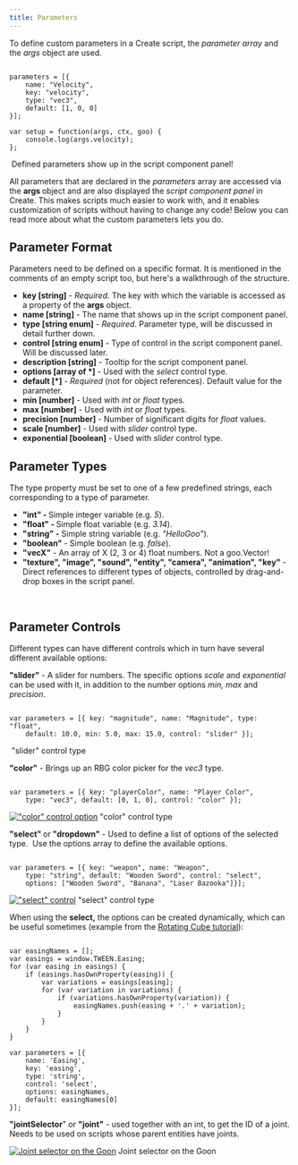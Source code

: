 ```yaml
---
title: Parameters
---
```


To define custom parameters in a Create script, the <em>parameter array </em>and the <em>args </em>object are used.

<pre><code>
parameters = [{
	name: "Velocity",
	key: "velocity",
	type: "vec3",
	default: [1, 0, 0]
}];

var setup = function(args, ctx, goo) {
    console.log(args.velocity);
};
</code></pre>

<a href="http://goocreate.com/wp-content/uploads/sites/3/2014/07/velocity1.jpg"><img class="wp-image-779 size-full" src="http://goocreate.com/wp-content/uploads/sites/3/2014/07/velocity1.jpg" alt="" /></a> Defined parameters show up in the script component panel!

All parameters that are declared in the <em>parameters</em> array are accessed via the <strong>args </strong>object and are also displayed the <em>script component panel</em> in Create. This makes scripts much easier to work with, and it enables customization of scripts without having to change any code! Below you can read more about what the custom parameters lets you do.
<h2>Parameter Format</h2>
Parameters need to be defined on a specific format. It is mentioned in the comments of an empty script too, but here's a walkthrough of the structure.
<ul>
	<li><strong>key [string]</strong> - <em>Required</em>. The key with which the variable is accessed as a property of the <strong>args</strong> object.</li>
	<li><strong>name [string]</strong> - The name that shows up in the script component panel.</li>
	<li><strong>type [string enum]</strong> - <em>Required</em>. Parameter type, will be discussed in detail further down.</li>
	<li><strong>control [string enum]</strong> - Type of control in the script component panel. Will be discussed later.</li>
	<li><strong>description [string]</strong> - Tooltip for the script component panel.</li>
	<li><strong>options [array of *]</strong> - Used with the <em>select</em> control type.</li>
	<li><strong>default [*]</strong> - <em>Required</em> (not for object references). Default value for the parameter.</li>
	<li><strong>min [number]</strong> - Used with <em>int</em> or <em>float</em> types.</li>
	<li><strong>max [number]</strong> - Used with <em>int</em> or <em>float</em> types.</li>
	<li><strong>precision [number]</strong> - Number of significant digits for <em>float</em> values.</li>
	<li><strong>scale [number]</strong> - Used with <em>slider</em> control type.</li>
	<li><strong>exponential [boolean]</strong> - Used with <em>slider</em> control type.</li>
</ul>
<h2>Parameter Types</h2>
The type property must be set to one of a few predefined strings, each corresponding to a type of parameter.
<ul>
	<li><strong>"int" - </strong>Simple integer variable (e.g. <em>5</em>).</li>
	<li><strong>"float" - </strong>Simple float variable (e.g. <em>3.14</em>).</li>
	<li><strong>"string" -</strong> Simple string variable (e.g. <em>"HelloGoo"</em>).</li>
	<li><strong>"boolean" </strong>- Simple boolean (e.g. <em>false</em>).</li>
	<li><strong>"vecX"</strong> - An array of X (2, 3 or 4) float numbers. Not a goo.Vector!</li>
	<li><strong>"texture", "image", "sound", "entity", "camera", "animation", "key"</strong> - Direct references to different types of objects, controlled by drag-and-drop boxes in the script panel.</li>
</ul>
&nbsp;
<h2>Parameter Controls</h2>
Different types can have different controls which in turn have several different available options:

<strong>"slider"</strong> - A slider for numbers. The specific options <em>scale</em> and <em>exponential</em> can be used with it, in addition to the number options <em>min,</em> <em>max </em>and<em> precision</em>.

<pre><code>
var parameters = [{ key: "magnitude", name: "Magnitude", type: "float",
    default: 10.0, min: 5.0, max: 15.0, control: "slider" }];
</code></pre>

<a href="http://goocreate.com/wp-content/uploads/sites/3/2014/07/slider1.jpg"><img class="wp-image-784 size-full" src="http://goocreate.com/wp-content/uploads/sites/3/2014/07/slider1.jpg" alt="" /></a> "slider" control type

<strong>"color"</strong> - Brings up an RBG color picker for the <em>vec3</em> type.

<pre><code>
var parameters = [{ key: "playerColor", name: "Player Color",
	type: "vec3", default: [0, 1, 0], control: "color" }];
</code></pre>

<a href="http://goocreate.com/wp-content/uploads/sites/3/2014/07/color.jpg"><img class="size-full wp-image-781" src="http://goocreate.com/wp-content/uploads/sites/3/2014/07/color.jpg" alt="&quot;color&quot; control option" /></a> "color" control type

<strong>"select" </strong>or<strong> "dropdown"</strong> - Used to define a list of options of the selected type.  Use the options array to define the available options.

<pre><code>
var parameters = [{ key: "weapon", name: "Weapon",
	type: "string", default: "Wooden Sword", control: "select",
	options: ["Wooden Sword", "Banana", "Laser Bazooka"]}];
</code></pre>

<a href="http://goocreate.com/wp-content/uploads/sites/3/2014/07/option.jpg"><img class="size-full wp-image-782" src="http://goocreate.com/wp-content/uploads/sites/3/2014/07/option.jpg" alt="&quot;select&quot; control" /></a> "select" control type

When using the <strong>select,</strong> the options can be created dynamically, which can be useful sometimes (example from the <a title="HTML and CSS Buttons (Rotating Cube)" href="http://goolabs.wpengine.com/learn/html-and-css-buttons-rotating-cube/" target="_blank">Rotating Cube tutorial</a>):

<pre><code>
var easingNames = [];
var easings = window.TWEEN.Easing;
for (var easing in easings) {
    if (easings.hasOwnProperty(easing)) {
        var variations = easings[easing];
        for (var variation in variations) {
            if (variations.hasOwnProperty(variation)) {
                easingNames.push(easing + '.' + variation);
            }
        }
    }
}

var parameters = [{
    name: 'Easing',
    key: 'easing',
    type: 'string',
    control: 'select',
    options: easingNames,
    default: easingNames[0]
}];
</code></pre>

<strong>"jointSelector</strong>" or <strong>"joint"</strong> - used together with an int, to get the ID of a joint. Needs to be used on scripts whose parent entities have joints.

<a href="http://goocreate.com/wp-content/uploads/sites/3/2014/07/joint.jpg"><img class="size-full wp-image-1148" src="http://goocreate.com/wp-content/uploads/sites/3/2014/07/joint.jpg" alt="Joint selector on the Goon" /></a> Joint selector on the Goon